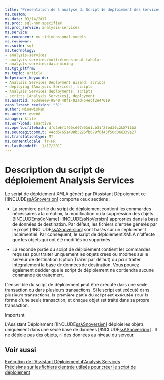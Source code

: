 ```yaml
---
title: "Présentation de l’analyse du Script de déploiement des Services | Documents Microsoft"
ms.custom: 
ms.date: 03/14/2017
ms.prod: sql-non-specified
ms.prod_service: analysis-services
ms.service: 
ms.component: multidimensional-models
ms.reviewer: 
ms.suite: sql
ms.technology:
- analysis-services
- analysis-services/multidimensional-tabular
- analysis-services/data-mining
ms.tgt_pltfrm: 
ms.topic: article
helpviewer_keywords:
- Analysis Services Deployment Wizard, scripts
- deploying [Analysis Services], scripts
- Analysis Services deployments, scripts
- scripts [Analysis Services], deployment
ms.assetid: a63ebee9-9848-48f1-82ad-64ecf2e47019
caps.latest.revision: "31"
author: Minewiskan
ms.author: owend
manager: kfile
ms.workload: Inactive
ms.openlocfilehash: dfd2ebf1f65c607e63d1cb51f2fbd30c2b5711b2
ms.sourcegitcommit: 44cd5c651488b5296fb679f6d43f50d068339a27
ms.translationtype: MT
ms.contentlocale: fr-FR
ms.lasthandoff: 11/17/2017
---
```

# <a name="understanding-the-analysis-services-deployment-script"></a>Description du script de déploiement Analysis Services
  Le script de déploiement XMLA généré par l’Assistant Déploiement de [!INCLUDE[ssASnoversion](../../includes/ssasnoversion-md.md)] comporte deux sections :  
  
-   La première partie du script de déploiement contient les commandes nécessaires à la création, la modification ou la suppression des objets [!INCLUDE[msCoName](../../includes/msconame-md.md)] [!INCLUDE[ssNoVersion](../../includes/ssnoversion-md.md)] appropriés dans la base de données de destination. Par défaut, les fichiers d'entrée générés par le projet [!INCLUDE[ssASnoversion](../../includes/ssasnoversion-md.md)] sont basés sur un déploiement incrémentiel. Par conséquent, le script de déploiement XMLA n'affecte que les objets qui ont été modifiés ou supprimés.  
  
-   La seconde partie du script de déploiement contient les commandes requises pour traiter uniquement les objets créés ou modifiés sur le serveur de destination (option Traiter par défaut) ou pour traiter intégralement la base de données de destination. Vous pouvez également décider que le script de déploiement ne contiendra aucune commande de traitement.  
  
 L'ensemble du script de déploiement peut être exécuté dans une seule transaction ou dans plusieurs transactions. Si le script est exécuté dans plusieurs transactions, la première partie du script est exécutée sous la forme d'une seule transaction, et chaque objet est traité dans sa propre transaction.  
  
> [!IMPORTANT]  
>  L’Assistant Déploiement [!INCLUDE[ssASnoversion](../../includes/ssasnoversion-md.md)] déploie les objets uniquement dans une seule base de données [!INCLUDE[ssASnoversion](../../includes/ssasnoversion-md.md)] . Il ne déploie pas des objets, ni des données au niveau du serveur.  
  
## <a name="see-also"></a>Voir aussi  
 [Exécution de l'Assistant Déploiement d'Analysis Services](../../analysis-services/multidimensional-models/running-the-analysis-services-deployment-wizard.md)   
 [Précisions sur les fichiers d'entrée utilisés pour créer le script de déploiement](../../analysis-services/multidimensional-models/deployment-script-files-input-used-to-create-deployment-script.md)  
  
  
